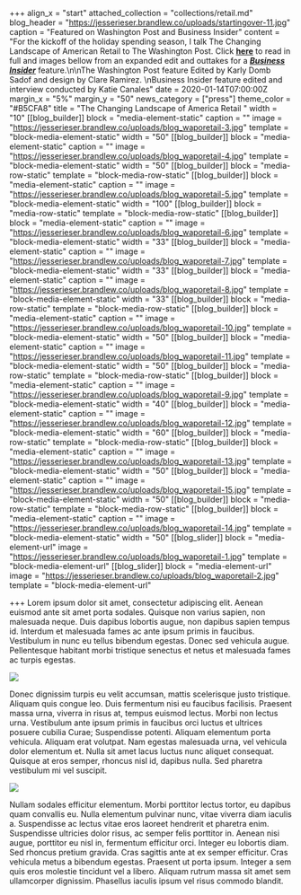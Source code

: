 +++
align_x = "start"
attached_collection = "collections/retail.md"
blog_header = "https://jesserieser.brandlew.co/uploads/startingover-11.jpg"
caption = "Featured on Washington Post and Business Insider"
content = "For the kickoff of the holiday spending season, I talk The Changing Landscape of American Retail to The Washington Post. Click [**here**](https://www.washingtonpost.com/photography/2019/11/22/photographing-retail-apocalypse/) to read in full and images bellow from an expanded edit and outtakes for a [**_Business Insider_**](https://www.businessinsider.com/retail-apocalypse-american-landscape-jesse-rieser-photos-2018-12#growing-up-in-the-80s-and-the-90s-theres-a-big-part-of-the-american-experience-as-a-young-person-in-mall-culture-rieser-said-5) feature.\n\nThe Washington Post feature Edited by Karly Domb Sadof and design by Clare Ramirez.  \nBusiness Insider feature edited and interview conducted by Katie Canales"
date = 2020-01-14T07:00:00Z
margin_x = "5%"
margin_y = "50"
news_category = ["press"]
theme_color = "#B5CFA8"
title = "The Changing Landscape of America Retail "
width = "10"
[[blog_builder]]
block = "media-element-static"
caption = ""
image = "https://jesserieser.brandlew.co/uploads/blog_waporetail-3.jpg"
template = "block-media-element-static"
width = "50"
[[blog_builder]]
block = "media-element-static"
caption = ""
image = "https://jesserieser.brandlew.co/uploads/blog_waporetail-4.jpg"
template = "block-media-element-static"
width = "50"
[[blog_builder]]
block = "media-row-static"
template = "block-media-row-static"
[[blog_builder]]
block = "media-element-static"
caption = ""
image = "https://jesserieser.brandlew.co/uploads/blog_waporetail-5.jpg"
template = "block-media-element-static"
width = "100"
[[blog_builder]]
block = "media-row-static"
template = "block-media-row-static"
[[blog_builder]]
block = "media-element-static"
caption = ""
image = "https://jesserieser.brandlew.co/uploads/blog_waporetail-6.jpg"
template = "block-media-element-static"
width = "33"
[[blog_builder]]
block = "media-element-static"
caption = ""
image = "https://jesserieser.brandlew.co/uploads/blog_waporetail-7.jpg"
template = "block-media-element-static"
width = "33"
[[blog_builder]]
block = "media-element-static"
caption = ""
image = "https://jesserieser.brandlew.co/uploads/blog_waporetail-8.jpg"
template = "block-media-element-static"
width = "33"
[[blog_builder]]
block = "media-row-static"
template = "block-media-row-static"
[[blog_builder]]
block = "media-element-static"
caption = ""
image = "https://jesserieser.brandlew.co/uploads/blog_waporetail-10.jpg"
template = "block-media-element-static"
width = "50"
[[blog_builder]]
block = "media-element-static"
caption = ""
image = "https://jesserieser.brandlew.co/uploads/blog_waporetail-11.jpg"
template = "block-media-element-static"
width = "50"
[[blog_builder]]
block = "media-row-static"
template = "block-media-row-static"
[[blog_builder]]
block = "media-element-static"
caption = ""
image = "https://jesserieser.brandlew.co/uploads/blog_waporetail-9.jpg"
template = "block-media-element-static"
width = "40"
[[blog_builder]]
block = "media-element-static"
caption = ""
image = "https://jesserieser.brandlew.co/uploads/blog_waporetail-12.jpg"
template = "block-media-element-static"
width = "60"
[[blog_builder]]
block = "media-row-static"
template = "block-media-row-static"
[[blog_builder]]
block = "media-element-static"
caption = ""
image = "https://jesserieser.brandlew.co/uploads/blog_waporetail-13.jpg"
template = "block-media-element-static"
width = "50"
[[blog_builder]]
block = "media-element-static"
caption = ""
image = "https://jesserieser.brandlew.co/uploads/blog_waporetail-15.jpg"
template = "block-media-element-static"
width = "50"
[[blog_builder]]
block = "media-row-static"
template = "block-media-row-static"
[[blog_builder]]
block = "media-element-static"
caption = ""
image = "https://jesserieser.brandlew.co/uploads/blog_waporetail-14.jpg"
template = "block-media-element-static"
width = "50"
[[blog_slider]]
block = "media-element-url"
image = "https://jesserieser.brandlew.co/uploads/blog_waporetail-1.jpg"
template = "block-media-element-url"
[[blog_slider]]
block = "media-element-url"
image = "https://jesserieser.brandlew.co/uploads/blog_waporetail-2.jpg"
template = "block-media-element-url"

+++
Lorem ipsum dolor sit amet, consectetur adipiscing elit. Aenean euismod ante sit amet porta sodales. Quisque non varius sapien, non malesuada neque. Duis dapibus lobortis augue, non dapibus sapien tempus id. Interdum et malesuada fames ac ante ipsum primis in faucibus. Vestibulum in nunc eu tellus bibendum egestas. Donec sed vehicula augue. Pellentesque habitant morbi tristique senectus et netus et malesuada fames ac turpis egestas.

![](https://jesserieser.brandlew.co/uploads/phx-3.jpg)

Donec dignissim turpis eu velit accumsan, mattis scelerisque justo tristique. Aliquam quis congue leo. Duis fermentum nisi eu faucibus facilisis. Praesent massa urna, viverra in risus at, tempus euismod lectus. Morbi non lectus urna. Vestibulum ante ipsum primis in faucibus orci luctus et ultrices posuere cubilia Curae; Suspendisse potenti. Aliquam elementum porta vehicula. Aliquam erat volutpat. Nam egestas malesuada urna, vel vehicula dolor elementum et. Nulla sit amet lacus luctus nunc aliquet consequat. Quisque at eros semper, rhoncus nisl id, dapibus nulla. Sed pharetra vestibulum mi vel suscipit.

![](https://jesserieser.brandlew.co/uploads/phx-2.jpg)

Nullam sodales efficitur elementum. Morbi porttitor lectus tortor, eu dapibus quam convallis eu. Nulla elementum pulvinar nunc, vitae viverra diam iaculis a. Suspendisse ac lectus vitae eros laoreet hendrerit et pharetra enim. Suspendisse ultricies dolor risus, ac semper felis porttitor in. Aenean nisi augue, porttitor eu nisl in, fermentum efficitur orci. Integer eu lobortis diam. Sed rhoncus pretium gravida. Cras sagittis ante at ex semper efficitur. Cras vehicula metus a bibendum egestas. Praesent ut porta ipsum. Integer a sem quis eros molestie tincidunt vel a libero. Aliquam rutrum massa sit amet sem ullamcorper dignissim. Phasellus iaculis ipsum vel risus commodo blandit.
